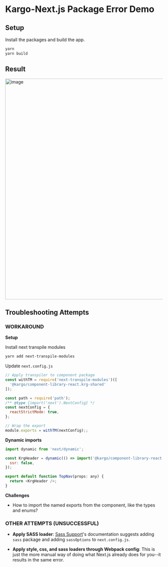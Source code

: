 # Kargo-Next.js Package Error Demo
## Setup

Install the packages and build the app.

```bash
yarn
yarn build
```

## Result

<img width="706" alt="image" src="https://user-images.githubusercontent.com/6026454/233450178-9d9ff11b-2e25-4c21-8d39-e8fb16a18b98.png">

## Troubleshooting Attempts

### WORKAROUND

**Setup**

Install next transpile modules
```bash
yarn add next-transpile-modules
```

Update `next.config.js`
```javascript
// Apply transpiler to component package
const withTM = require('next-transpile-modules')([
  '@kargo/component-library-react.krg-shared'
]);

const path = require('path');
/** @type {import('next').NextConfig} */
const nextConfig = {
  reactStrictMode: true,
};

// Wrap the export
module.exports = withTM(nextConfig);;
```


**Dynamic imports**

```javascript
import dynamic from 'next/dynamic';

const KrgHeader = dynamic(() => import('@kargo/component-library-react.krg-header'), {
  ssr: false,
});

export default function TopNav(props: any) {
  return <KrgHeader />;
}
```
**Challenges**

* How to import the named exports from the component, like the types and enums?


### OTHER ATTEMPTS (UNSUCCESSFUL)

* **Apply SASS loader**: [Sass Support](https://nextjs.org/docs/basic-features/built-in-css-support#sass-support)'s documentation suggests adding `sass` package and adding `sassOptions` to `next.config.js`.

* **Apply style, css, and sass loaders through Webpack config**: This is just the more manual way of doing what Next.js already does for you--it results in the same error.

